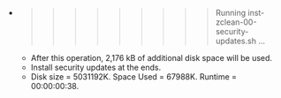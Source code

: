 * >>>>>>>>> Running inst-zclean-00-security-updates.sh ...
  * After this operation, 2,176 kB of additional disk space will be used.
  * Install security updates at the ends.
  * Disk size = 5031192K. Space Used = 67988K. Runtime = 00:00:00:38.
